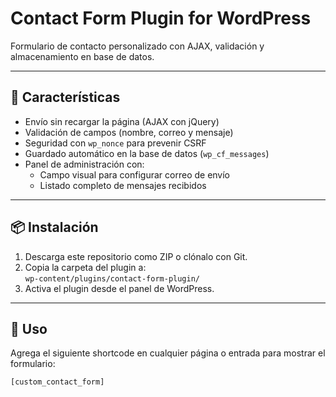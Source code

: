 # Contact Form Plugin for WordPress

Formulario de contacto personalizado con AJAX, validación y almacenamiento en base de datos.

---

## 🚀 Características

- Envío sin recargar la página (AJAX con jQuery)
- Validación de campos (nombre, correo y mensaje)
- Seguridad con `wp_nonce` para prevenir CSRF
- Guardado automático en la base de datos (`wp_cf_messages`)
- Panel de administración con:
  - Campo visual para configurar correo de envío
  - Listado completo de mensajes recibidos

---

## 📦 Instalación

1. Descarga este repositorio como ZIP o clónalo con Git.
2. Copia la carpeta del plugin a:  
   `wp-content/plugins/contact-form-plugin/`
3. Activa el plugin desde el panel de WordPress.

---

## 🧩 Uso

Agrega el siguiente shortcode en cualquier página o entrada para mostrar el formulario:

```shortcode
[custom_contact_form]

